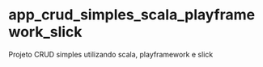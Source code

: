 # app_crud_simples_scala_playframework_slick
Projeto CRUD simples utilizando scala, playframework e slick
